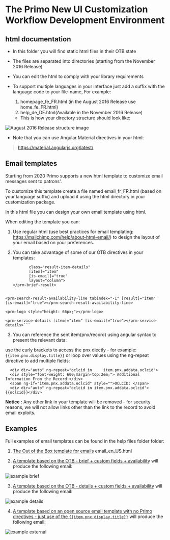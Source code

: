 # The Primo New UI Customization Workflow Development Environment


## html documentation

 - In this folder you will find static html files in their OTB state
 - The files are separated into directories (starting from the November 2016 Release)
 - You can edit the html to comply with your library requirements
 - To support multiple languages in your interface just add a suffix with the language code to your file-name,
   For example:

   1. homepage_fe_FR.html (in the August 2016 Release use home_fe_FR.html)
   2. help_de_DE.html(Available in the November 2016 Release)

   -    This is how your directory structure should look like:

 ![August 2016 Release structure image](../../help_files/htmlStructureAug.png "August 2016 Release structure")


 - Note that you can use Angular Material directives in your html:
 > https://material.angularjs.org/latest/


## Email templates
  Starting from 2020 Primo supports a new html template to customize email messages sent to patrons'.
  
  To customize this template create a file named email_fr_FR.html (based on your language suffix) and upload it using the html directory in your customization package.
  
  In this html file you can design your own email template using html.
  
  When editing the template you can:
  
  1. Use regular html (use best practices for email templating: https://mailchimp.com/help/about-html-email/) to design the layout of your email based on your preferences.
  
  2. You can take advantage of some of our OTB directives in your templates:
      ```<prm-brief-result
             class="result-item-details"
             [item]="item"
             [is-email]="true"
             layout="column">
     </prm-brief-result>


    <prm-search-result-availability-line tabindex="-1" [result]="item" [is-email]="true"></prm-search-result-availability-line>

    <prm-logo style="height: 66px;"></prm-logo>

    <prm-service-details [item]="item" [is-email]="true"></prm-service-details>```
 3. You can reference the sent item(pnx/record) using angular syntax to present the relevant data:
 
  use the curly brackets to access the pnx diectly - for example: 
   ```{{item.pnx.display.title}}```
  or loop over values using the ng-repeat directive to add multiple fields:
  
      <div dir="auto" ng-repeat="oclcid in     item.pnx.addata.oclcid">
      <div style="font-weight: 600;margin-top:2em;"> Additional Information From the Record:</div>
      <span ng-if="item.pnx.addata.oclcid" atyle="">OCLCID: </span>
      <div dir="auto" ng-repeat="oclcid in item.pnx.addata.oclcid">{{oclcid}}</div>
 
 


**Notice :** Any other link in your template will be removed - for security reasons, we will not allow links other than the link to the record to avoid email exploits.


 ## Examples        
        
 Full examples of email templates can be found in the help files folder folder:
 
   1. [The Out of the Box template for emails](../../help_files/email_en_US.html) email_en_US.html
   
   2. [A template based on the OTB - brief + custom fields + availability](../../help_files/email_en_US-brief+additionalField+availability.html)
    will produce the following email:
   
   ![example brief](../../help_files/example-bried-and-subject.png "example brief")
    
   3. [A template based on the OTB - details + custom fields + availability](../../help_files/email_en_US_Details.html)
    will produce the following email:
    
   ![example details](../../help_files/example-details-and-additional.png "example details")
 
   4. [A template based on an open source email template with no Primo directives - just use of the ```{{item.pnx.display.title}}```](../../help_files/email_en_US_Details.html)
    will produce the following email:
    
   ![example external](../../help_files/example-external.png "example external")




